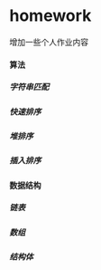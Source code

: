 # homework

增加一些个人作业内容

#### 算法 
##### 字符串匹配
##### 快速排序
##### 堆排序
##### 插入排序
#### 数据结构 
##### 链表
##### 数组
##### 结构体
